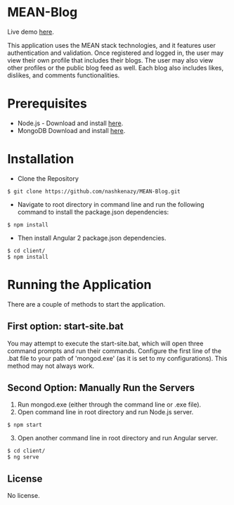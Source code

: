 # MEAN-Blog
Live demo [here](https://mean-blogs.herokuapp.com).

This application uses the MEAN stack technologies, and it features user authentication and validation. Once registered and logged in, the user may view their own profile that includes their blogs. The user may also view other profiles or the public blog feed as well. Each blog also includes likes, dislikes, and comments functionalities.
# Prerequisites
- Node.js - Download and install [here](https://nodejs.org/en/download).
- MongoDB Download and install [here](https://www.mongodb.com/download-center).
# Installation
- Clone the Repository
```
$ git clone https://github.com/nashkenazy/MEAN-Blog.git
```
- Navigate to root directory in command line and run the following command to install the package.json dependencies:
```
$ npm install
```
- Then install Angular 2 package.json dependencies.
```
$ cd client/
$ npm install
```
# Running the Application
There are a couple of methods to start the application.
## First option: start-site.bat
You may attempt to execute the start-site.bat, which will open three command prompts and run their commands. Configure the first line of the .bat file to your path of 'mongod.exe' (as it is set to my configurations). This method may not always work.
## Second Option: Manually Run the Servers
1. Run mongod.exe (either through the command line or .exe file).
2. Open command line in root directory and run Node.js server.
```
$ npm start
```
3. Open another command line in root directory and run Angular server.
```
$ cd client/
$ ng serve
```
## License
No license.

